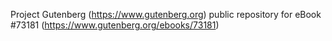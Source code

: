 Project Gutenberg (https://www.gutenberg.org) public repository
for eBook #73181 (https://www.gutenberg.org/ebooks/73181)
